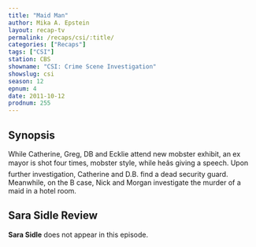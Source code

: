 ```yaml
---
title: "Maid Man"
author: Mika A. Epstein
layout: recap-tv
permalink: /recaps/csi/:title/
categories: ["Recaps"]
tags: ["CSI"]
station: CBS
showname: "CSI: Crime Scene Investigation"
showslug: csi
season: 12  
epnum: 4  
date: 2011-10-12
prodnum: 255  
---
```


## Synopsis

While Catherine, Greg, DB and Ecklie attend new mobster exhibit, an ex mayor is shot four times, mobster style, while heâs giving a speech. Upon further investigation, Catherine and D.B. find a dead security guard. Meanwhile, on the B case, Nick and Morgan investigate the murder of a maid in a hotel room.

## Sara Sidle Review
**Sara Sidle** does not appear in this episode.

